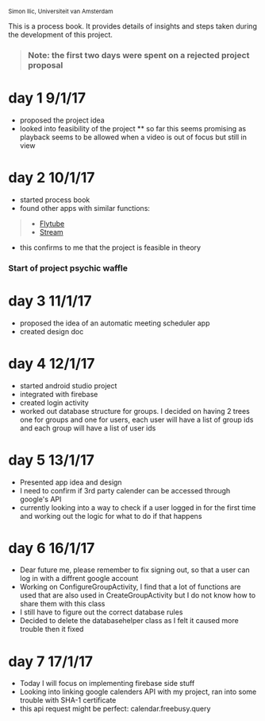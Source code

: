 <sub>Simon Ilic, Universiteit van Amsterdam</sub>

This is a process book. It provides details of insights and steps taken during the development of this project.

> ### Note: the first two days were spent on a rejected project proposal
# day 1 9/1/17
* proposed the project idea
* looked into feasibility of the project
** so far this seems promising as playback seems to be allowed when a video is out of focus but still in view
>
# day 2 10/1/17
* started process book
* found other apps with similar functions:
> * [Flytube](http://www.apkmirror.com/apk/flyperinc/flytube/flytube-1-01-rc4-release/flytube-1-01-rc4-android-apk-download/ "Flytube")
> * [Stream](https://play.google.com/store/apps/details?id=com.djit.apps.stream "Stream: player for youtube")
* this confirms to me that the project is feasible in theory

### Start of project psychic waffle

# day 3 11/1/17
* proposed the idea of an automatic meeting scheduler app
* created design doc

# day 4 12/1/17
* started android studio project
* integrated with firebase
* created login activity
* worked out database structure for groups. I decided on having 2 trees one for groups and one for users, each user will have a list of group ids and each group will have a list of user ids

# day 5 13/1/17
* Presented app idea and design
* I need to confirm if 3rd party calender can be accessed through google's API
* currently looking into a way to check if a user logged in for the first time and working out the logic for what to do if that happens

# day 6 16/1/17
* Dear future me, please remember to fix signing out, so that a user can log in with a diffrent google account
* Working on ConfigureGroupActivity, I find that a lot of functions are used that are also used in CreateGroupActivity but I do not know how to share them with this class
* I still have to figure out the correct database rules
* Decided to delete the databasehelper class as I felt it caused more trouble then it fixed

# day 7 17/1/17
* Today I will focus on implementing firebase side stuff
* Looking into linking google calenders API with my project, ran into some trouble with SHA-1 certificate
* this api request might be perfect: calendar.freebusy.query